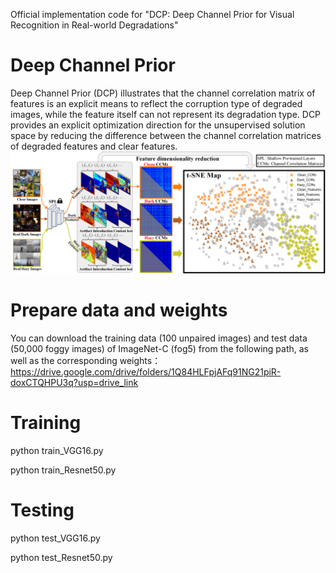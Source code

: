 Official implementation code for "DCP: Deep Channel Prior for Visual Recognition in Real-world Degradations"

# Deep Channel Prior
Deep Channel Prior (DCP) illustrates that the channel correlation matrix of features is an explicit means to reflect the corruption type of degraded images, while the feature itself can not represent its degradation type. DCP provides an explicit optimization direction for the unsupervised solution space by reducing the difference between the channel correlation matrices of degraded features and clear features.
![Deep Channel Prior from unpaired real clear and degraded images](https://github.com/liyuhang166/Deep_Channel_Prior/blob/main/Fig2-Gram.png)

# Prepare data and weights
You can download the training data (100 unpaired images) and test data (50,000 foggy images) of ImageNet-C (fog5) from the following path, as well as the corresponding weights：
https://drive.google.com/drive/folders/1Q84HLFpjAFq91NG21piR-doxCTQHPU3q?usp=drive_link


# Training
python train_VGG16.py 

python train_Resnet50.py

# Testing 
python test_VGG16.py

python test_Resnet50.py


